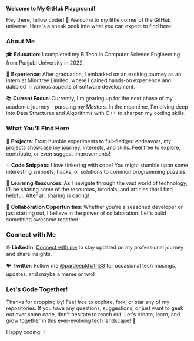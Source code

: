**Welcome to My GitHub Playground!**

Hey there, fellow coder! 👋 Welcome to my little corner of the GitHub universe. Here's a sneak peek into what you can expect to find here:

### About Me

🎓 **Education**: I completed my B.Tech in Computer Science Engineering from Punjabi University in 2022.

💼 **Experience**: After graduation, I embarked on an exciting journey as an intern at Mindtree Limited, where I gained hands-on experience and dabbled in various aspects of software development.

📚 **Current Focus**: Currently, I'm gearing up for the next phase of my academic journey - pursuing my Masters. In the meantime, I'm diving deep into Data Structures and Algorithms with C++ to sharpen my coding skills.

### What You'll Find Here

🚀 **Projects**: From humble experiments to full-fledged endeavors, my projects showcase my journey, interests, and skills. Feel free to explore, contribute, or even suggest improvements!

💡 **Code Snippets**: I love tinkering with code! You might stumble upon some interesting snippets, hacks, or solutions to common programming puzzles.

📝 **Learning Resources**: As I navigate through the vast world of technology, I'll be sharing some of the resources, tutorials, and articles that I find helpful. After all, sharing is caring!

🎉 **Collaboration Opportunities**: Whether you're a seasoned developer or just starting out, I believe in the power of collaboration. Let's build something awesome together!

### Connect with Me

🌐 **LinkedIn**: [Connect with me](https://www.linkedin.com/in/pardeepkhatri/) to stay updated on my professional journey and share insights.

🐦 **Twitter**: Follow me [@pardeepkhatri33](https://twitter.com/pardeepkhatri33) for occasional tech musings, updates, and maybe a meme or two!

### Let's Code Together!

Thanks for dropping by! Feel free to explore, fork, or star any of my repositories. If you have any questions, suggestions, or just want to geek out over some code, don't hesitate to reach out. Let's create, learn, and grow together in this ever-evolving tech landscape! 🚀

Happy coding! ✨

